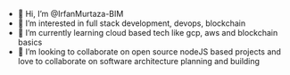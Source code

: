 - 👋 Hi, I’m @IrfanMurtaza-BIM
- 👀 I’m interested in full stack development, devops, blockchain
- 🌱 I’m currently learning cloud based tech like gcp, aws and blockchain basics
- 💞️ I’m looking to collaborate on open source nodeJS based projects and love to collaborate on software architecture planning and building

<!---
IrfanMurtaza-BIM/IrfanMurtaza-BIM is a ✨ special ✨ repository because its `README.md` (this file) appears on your GitHub profile.
You can click the Preview link to take a look at your changes.
--->
